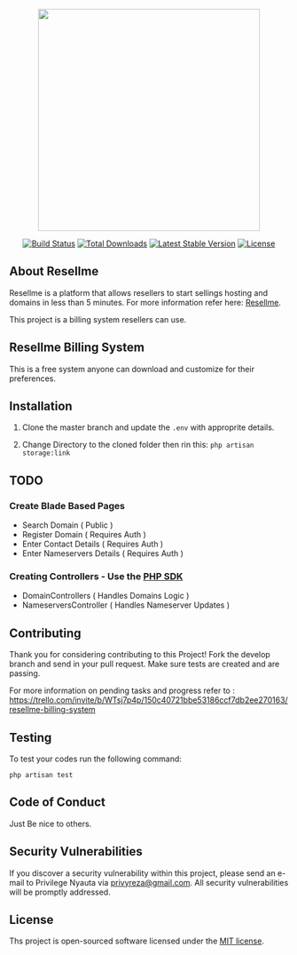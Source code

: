 <p align="center"><a href="https://resellme.co.zw" target="_blank"><img src="https://www.resellme.co.zw/img/resellme-logo.png" width="400"></a></p>

<p align="center">
<a href="https://travis-ci.org/laravel/framework"><img src="https://travis-ci.org/laravel/framework.svg" alt="Build Status"></a>
<a href="https://packagist.org/packages/laravel/framework"><img src="https://img.shields.io/packagist/dt/laravel/framework" alt="Total Downloads"></a>
<a href="https://packagist.org/packages/laravel/framework"><img src="https://img.shields.io/packagist/v/laravel/framework" alt="Latest Stable Version"></a>
<a href="https://packagist.org/packages/laravel/framework"><img src="https://img.shields.io/packagist/l/laravel/framework" alt="License"></a>
</p>

## About Resellme

Resellme is a platform that allows resellers to start sellings hosting and domains in less than 5 minutes. For more information refer here: [Resellme](https://resellme.co.zw).

This project is a billing system resellers can use.

## Resellme Billing System

This is a free system anyone can download and customize for their preferences. 

## Installation 
1. Clone the master branch and update the `.env` with approprite details.

2. Change Directory to the cloned folder then rin this: `php artisan storage:link
`

## TODO
### Create Blade Based Pages
- Search Domain ( Public )
- Register Domain ( Requires Auth )
- Enter Contact Details ( Requires Auth )
- Enter Nameservers Details ( Requires Auth )

### Creating Controllers - Use the [PHP SDK](https://www.resellme.co.zw/docs/php-sdk)
- DomainControllers ( Handles Domains Logic )
- NameserversController ( Handles Nameserver Updates )

## Contributing

Thank you for considering contributing to this Project! Fork the develop branch and send in your pull request. Make sure tests are created and are passing.

For more information on pending tasks and progress refer to : https://trello.com/invite/b/WTsj7p4p/150c40721bbe53186ccf7db2ee270163/resellme-billing-system

## Testing
To test your codes run the following command:

```shell
php artisan test
```

## Code of Conduct

Just Be nice to others.

## Security Vulnerabilities

If you discover a security vulnerability within this project, please send an e-mail to Privilege Nyauta via [privyreza@gmail.com](mailto:privyreza@gmail.com). All security vulnerabilities will be promptly addressed.

## License

Ths project is open-sourced software licensed under the [MIT license](https://opensource.org/licenses/MIT).
